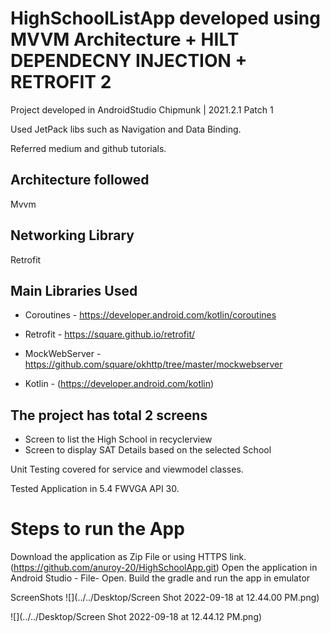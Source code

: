 # HighSchoolListApp developed using MVVM Architecture +  HILT DEPENDECNY INJECTION +  RETROFIT 2
Project developed in AndroidStudio Chipmunk | 2021.2.1 Patch 1

Used JetPack libs such as Navigation and Data Binding.

Referred medium and github tutorials.

## Architecture followed
Mvvm

## Networking Library 
Retrofit

## Main Libraries Used

- Coroutines - https://developer.android.com/kotlin/coroutines

- Retrofit -  https://square.github.io/retrofit/

- MockWebServer - https://github.com/square/okhttp/tree/master/mockwebserver

- Kotlin - (https://developer.android.com/kotlin)

## The project has total 2 screens

- Screen to list the High School in recyclerview
- Screen to display SAT Details based on the selected School

Unit Testing covered for service and viewmodel classes.

Tested Application in 5.4 FWVGA API 30.

# Steps to run the App
Download the application as Zip File or using HTTPS link.(https://github.com/anuroy-20/HighSchoolApp.git)
Open the application in Android Studio - File- Open.
Build the gradle and run the app in emulator

ScreenShots
![](../../Desktop/Screen Shot 2022-09-18 at 12.44.00 PM.png)

![](../../Desktop/Screen Shot 2022-09-18 at 12.44.12 PM.png)
